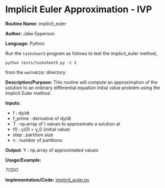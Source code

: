 # Implicit Euler Approximation - IVP

**Routine Name:** implicit_euler

**Author:** Jake Epperson

**Language:** Python

Run the `tasksheet5` program as follows to test the implicit_euler method,

    python tests/tasksheet5.py -t 3

from the `math4610/` directory.

**Description/Purpose:** This routine will compute an approximation of the solution to an ordinary differential equation initial value problem using the Implicit Euler method.

**Inputs:**

- f : dy/dt
- f_prime : derivative of dy/dt
- T : np.array of t values to approximate a solution at
- f0 : y(0) = y_0 (initial value)
- step : partition size
- n : number of partitions

**Output:** Y : np.array of approximated values

**Usage/Example:**
    
*TODO*

**Implementation/Code:** [implicit_euler.py](../../src/differentiation/implicit_euler.py)